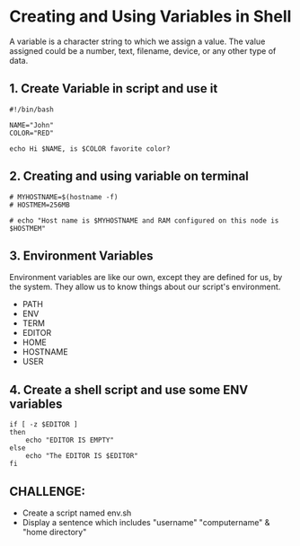 # Creating and Using Variables in Shell

A variable is a character string to which we assign a value. The value assigned could be a number, text, filename, device, or any other type of data.

## 1. Create Variable in script and use it
```
#!/bin/bash

NAME="John"
COLOR="RED"

echo Hi $NAME, is $COLOR favorite color?
```

## 2. Creating and using variable on terminal

```
# MYHOSTNAME=$(hostname -f)
# HOSTMEM=256MB

# echo "Host name is $MYHOSTNAME and RAM configured on this node is $HOSTMEM"
```


## 3. Environment Variables
Environment variables are like our own, except they are defined for us, by the system. They allow us to know things about our script's environment.
  * PATH
  * ENV
  * TERM
  * EDITOR
  * HOME
  * HOSTNAME
  * USER


## 4. Create a shell script and use some ENV variables
```
if [ -z $EDITOR ]
then
	echo "EDITOR IS EMPTY"
else
	echo "The EDITOR IS $EDITOR"
fi
```


## CHALLENGE:
  * Create a script named env.sh
  * Display a sentence which includes "username" "computername" & "home directory"




